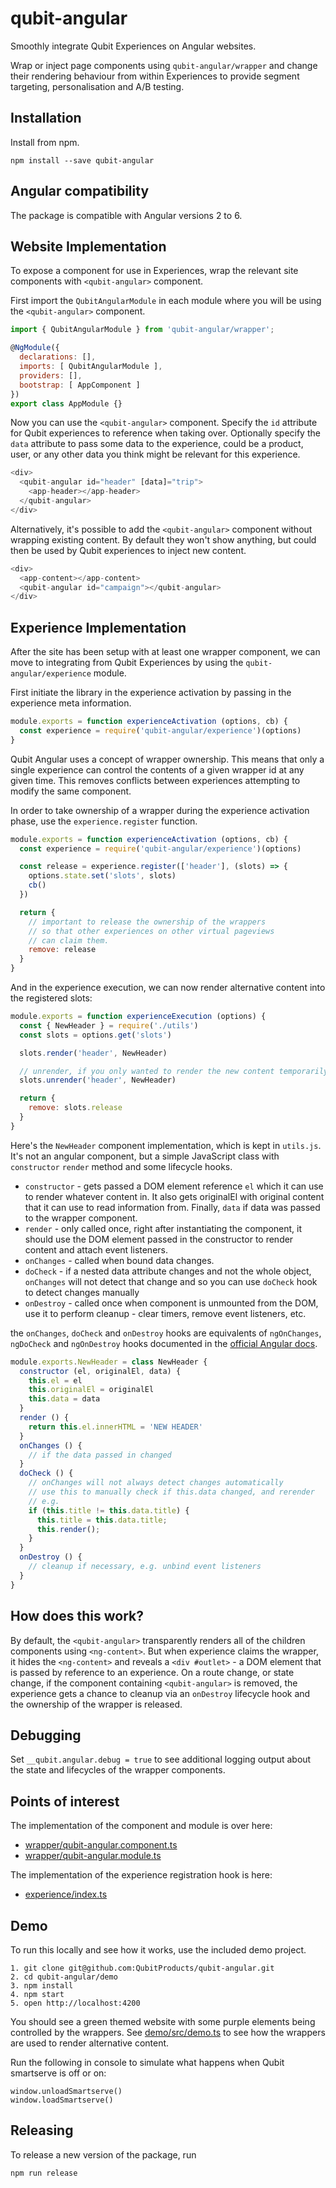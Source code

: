# qubit-angular

Smoothly integrate Qubit Experiences on Angular websites.

Wrap or inject page components using `qubit-angular/wrapper` and change their rendering behaviour from within Experiences to provide segment targeting, personalisation and A/B testing.

## Installation

Install from npm.

    npm install --save qubit-angular

## Angular compatibility

The package is compatible with Angular versions 2 to 6.

## Website Implementation

To expose a component for use in Experiences, wrap the relevant site components with `<qubit-angular>` component.

First import the `QubitAngularModule` in each module where you will be using the `<qubit-angular>` component.

```js
import { QubitAngularModule } from 'qubit-angular/wrapper';

@NgModule({
  declarations: [],
  imports: [ QubitAngularModule ],
  providers: [],
  bootstrap: [ AppComponent ]
})
export class AppModule {}
```

Now you can use the `<qubit-angular>` component. Specify the `id` attribute for Qubit experiences to reference when taking over. Optionally specify the `data` attribute to pass some data to the experience, could be a product, user, or any other data you think might be relevant for this experience.

```js
<div>
  <qubit-angular id="header" [data]="trip">
    <app-header></app-header>
  </qubit-angular>
</div>
```

Alternatively, it's possible to add the `<qubit-angular>` component without wrapping existing content. By default they won't show anything, but could then be used by Qubit experiences to inject new content.

```js
<div>
  <app-content></app-content>
  <qubit-angular id="campaign"></qubit-angular>
</div>
```

## Experience Implementation

After the site has been setup with at least one wrapper component, we can move to integrating from Qubit Experiences by using the `qubit-angular/experience` module.

First initiate the library in the experience activation by passing in the experience meta information.

```js
module.exports = function experienceActivation (options, cb) {
  const experience = require('qubit-angular/experience')(options)
}
```

Qubit Angular uses a concept of wrapper ownership. This means that only a single experience can control the contents of a given wrapper id at any given time. This removes conflicts between experiences attempting to modify the same component.

In order to take ownership of a wrapper during the experience activation phase, use the `experience.register` function.

```js
module.exports = function experienceActivation (options, cb) {
  const experience = require('qubit-angular/experience')(options)

  const release = experience.register(['header'], (slots) => {
    options.state.set('slots', slots)
    cb()
  })

  return {
    // important to release the ownership of the wrappers
    // so that other experiences on other virtual pageviews
    // can claim them.
    remove: release
  }
}
```

And in the experience execution, we can now render alternative content into the registered slots:

```js
module.exports = function experienceExecution (options) {
  const { NewHeader } = require('./utils')
  const slots = options.get('slots')

  slots.render('header', NewHeader)

  // unrender, if you only wanted to render the new content temporarily
  slots.unrender('header', NewHeader)

  return {
    remove: slots.release
  }
}
```

Here's the `NewHeader` component implementation, which is kept in `utils.js`. It's not an angular component, but a simple JavaScript class with `constructor` `render` method and some lifecycle hooks.

- `constructor` - gets passed a DOM element reference `el` which it can use to render whatever content in. It also gets originalEl with original content that it can use to read information from. Finally, `data` if data was passed to the wrapper component.
- `render` - only called once, right after instantiating the component, it should use the DOM element passed in the constructor to render content and attach event listeners.
- `onChanges` - called when bound data changes.
- `doCheck` - if a nested data attribute changes and not the whole object, `onChanges` will not detect that change and so you can use `doCheck` hook to detect changes manually
- `onDestroy` - called once when component is unmounted from the DOM, use it to perform cleanup - clear timers, remove event listeners, etc.

the `onChanges`, `doCheck` and `onDestroy` hooks are equivalents of `ngOnChanges`, `ngDoCheck` and `ngOnDestroy` hooks documented in the [official Angular docs](https://angular.io/guide/lifecycle-hooks#lifecycle-sequence).

```js
module.exports.NewHeader = class NewHeader {
  constructor (el, originalEl, data) {
    this.el = el
    this.originalEl = originalEl
    this.data = data
  }
  render () {
    return this.el.innerHTML = 'NEW HEADER'
  }
  onChanges () {
    // if the data passed in changed
  }
  doCheck () {
    // onChanges will not always detect changes automatically
    // use this to manually check if this.data changed, and rerender
    // e.g.
    if (this.title != this.data.title) {
      this.title = this.data.title;
      this.render();
    }
  }
  onDestroy () {
    // cleanup if necessary, e.g. unbind event listeners
  }
}
```

## How does this work?

By default, the `<qubit-angular>` transparently renders all of the children components using `<ng-content>`. But when experience claims the wrapper, it hides the `<ng-content>` and reveals a `<div #outlet>` - a DOM element that is passed by reference to an experience. On a route change, or state change, if the component containing `<qubit-angular>` is removed, the experience gets a chance to cleanup via an `onDestroy` lifecycle hook and the ownership of the wrapper is released.

## Debugging

Set `__qubit.angular.debug = true` to see additional logging output about the state and lifecycles of the wrapper components.

## Points of interest

The implementation of the <qubit-angular> component and module is over here:

  * [wrapper/qubit-angular.component.ts](wrapper/qubit-angular.component.ts)
  * [wrapper/qubit-angular.module.ts](wrapper/qubit-angular.module.ts)

The implementation of the experience registration hook is here:

  * [experience/index.ts](experience/index.ts)

## Demo

To run this locally and see how it works, use the included demo project.

```
1. git clone git@github.com:QubitProducts/qubit-angular.git
2. cd qubit-angular/demo
3. npm install
4. npm start
5. open http://localhost:4200
```

You should see a green themed website with some purple elements being controlled by the wrappers. See [demo/src/demo.ts](demo/src/demo.ts) to see how the wrappers are used to render alternative content.

Run the following in console to simulate what happens when Qubit smartserve is off or on:

```
window.unloadSmartserve()
window.loadSmartserve()
```

## Releasing

To release a new version of the package, run

```
npm run release
```
